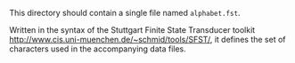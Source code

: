This directory should contain a single file named `alphabet.fst`.

Written in the syntax of the Stuttgart Finite State Transducer toolkit <http://www.cis.uni-muenchen.de/~schmid/tools/SFST/>, it defines the set of characters used in the accompanying data files.

